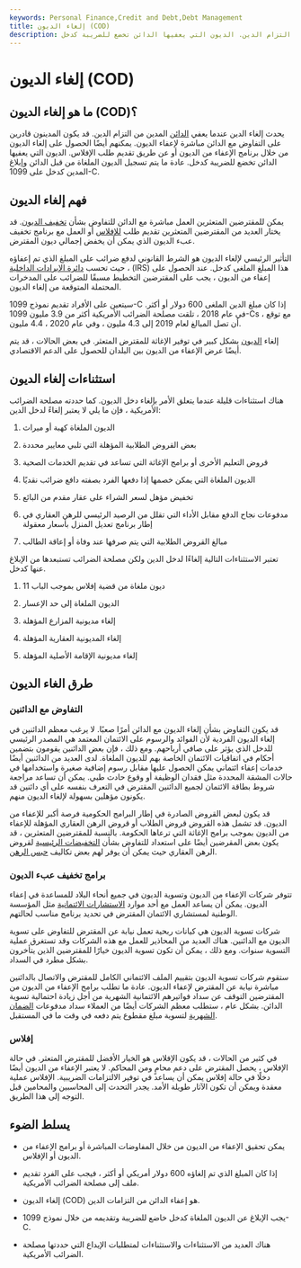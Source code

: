 ```yaml
---
keywords: Personal Finance,Credit and Debt,Debt Management
title: إلغاء الديون (COD)
description: يحدث إلغاء الدين عندما يعفي الدائن المدين من التزام الدين. الديون التي يعفيها الدائن تخضع للضريبة كدخل.
---
```


# إلغاء الديون (COD)
## ما هو إلغاء الديون (COD)؟

يحدث إلغاء الدين عندما يعفي [الدائن](/creditor) المدين من التزام الدين. قد يكون المدينون قادرين على التفاوض مع الدائن مباشرة لإعفاء الديون. يمكنهم أيضًا الحصول على إلغاء الديون من خلال برنامج الإعفاء من الديون أو عن طريق تقديم طلب الإفلاس. الديون التي يعفيها الدائن تخضع للضريبة كدخل. عادة ما يتم تسجيل الديون الملغاة من قبل الدائن وإبلاغ المدين كدخل على 1099-C.

## فهم إلغاء الديون

يمكن للمقترضين المتعثرين العمل مباشرة مع الدائن للتفاوض بشأن [تخفيف الديون](/debt-relief). قد يختار العديد من المقترضين المتعثرين تقديم طلب [للإفلاس](/bankruptcy) أو العمل مع برنامج تخفيف عبء الديون الذي يمكن أن يخفض إجمالي ديون المقترض.

التأثير الرئيسي لإلغاء الديون هو الشرط القانوني لدفع ضرائب على المبلغ الذي تم إعفاؤه ، حيث تحسب [دائرة الإيرادات الداخلية](/irs) (IRS) هذا المبلغ الملغى كدخل. عند الحصول على إعفاء من الديون ، يجب على المقترضين التخطيط مسبقًا للضرائب على المدخرات المحتملة المتوقعة من إلغاء الديون.

سيتعين على الأفراد تقديم نموذج 1099-C إذا كان مبلغ الدين الملغى 600 دولار أو أكثر. في عام 2018 ، تلقت مصلحة الضرائب الأمريكية أكثر من 3.9 مليون 1099-Cs ، مع توقع أن تصل المبالغ لعام 2019 إلى 4.3 مليون ، وفي عام 2020 ، 4.4 مليون.

إلغاء [الديون](/debt) بشكل كبير في توفير الإغاثة للمقترض المتعثر. في بعض الحالات ، قد يتم أيضًا عرض الإعفاء من الديون بين البلدان للحصول على الدعم الاقتصادي.

## استثناءات إلغاء الديون

هناك استثناءات قليلة عندما يتعلق الأمر بإلغاء دخل الديون. كما حددته مصلحة الضرائب الأمريكية ، فإن ما يلي لا يعتبر إلغاءً لدخل الدين:

1. الديون الملغاة كهبة أو ميراث

1. بعض القروض الطلابية المؤهلة التي تلبي معايير محددة

1. قروض التعليم الأخرى أو برامج الإغاثة التي تساعد في تقديم الخدمات الصحية

1. الديون الملغاة التي يمكن خصمها إذا دفعها الفرد بصفته دافع ضرائب نقديًا

1. تخفيض مؤهل لسعر الشراء على عقار مقدم من البائع

1. مدفوعات نجاح الدفع مقابل الأداء التي تقلل من الرصيد الرئيسي للرهن العقاري في إطار برنامج تعديل المنزل بأسعار معقولة

1. مبالغ القروض الطلابية التي يتم صرفها عند وفاة أو إعاقة الطالب

تعتبر الاستثناءات التالية إلغاءًا لدخل الدين ولكن مصلحة الضرائب تستبعدها من الإبلاغ عنها كدخل.

1. ديون ملغاة من قضية إفلاس بموجب الباب 11

1. الديون الملغاة إلى حد الإعسار

1. إلغاء مديونية المزارع المؤهلة

1. إلغاء المديونية العقارية المؤهلة

1. إلغاء مديونية الإقامة الأصلية المؤهلة

## طرق الغاء الديون

### التفاوض مع الدائنين

قد يكون التفاوض بشأن إلغاء الديون مع الدائن أمرًا صعبًا. لا يرغب معظم الدائنين في إلغاء الديون الفردية لأن الفوائد والرسوم على الائتمان المعتمد هي المصدر الرئيسي للدخل الذي يؤثر على صافي أرباحهم. ومع ذلك ، فإن بعض الدائنين يقومون بتضمين أحكام في اتفاقيات الائتمان الخاصة بهم للديون الملغاة. لدى العديد من الدائنين أيضًا خدمات إعفاء ائتماني يمكن الحصول عليها مقابل رسوم إضافية صغيرة واستخدامها في حالات المشقة المحددة مثل فقدان الوظيفة أو وقوع حادث طبي. يمكن أن تساعد مراجعة شروط بطاقة الائتمان لجميع الدائنين المقترض في التعرف بنفسه على أي دائنين قد يكونون مؤهلين بسهولة لإلغاء الديون منهم.

قد يكون لبعض القروض الصادرة في إطار البرامج الحكومية فرصة أكبر للإعفاء من الديون. قد تشمل هذه القروض قروض الطلاب أو قروض الرهن العقاري المؤهلة للإعفاء من الديون بموجب برامج الإغاثة التي ترعاها الحكومة. بالنسبة للمقترضين المتعثرين ، قد يكون بعض المقرضين أيضًا على استعداد للتفاوض بشأن [التخفيضات الرئيسية](/principal-reduction) لقروض الرهن العقاري حيث يمكن أن يوفر لهم بعض تكاليف [حبس الرهن](/foreclosure).

### برامج تخفيف عبء الديون

تتوفر شركات الإعفاء من الديون وتسوية الديون في جميع أنحاء البلاد للمساعدة في إعفاء الديون. يمكن أن يساعد العمل مع أحد موارد [الاستشارات الائتمانية](/credit-counseling) مثل المؤسسة الوطنية لمستشاري الائتمان المقترض في تحديد برنامج مناسب لحالتهم.

شركات تسوية الديون هي كيانات ربحية تعمل نيابة عن المقترض للتفاوض على تسوية الديون مع الدائنين. هناك العديد من المحاذير للعمل مع هذه الشركات وقد تستغرق عملية التسوية سنوات. ومع ذلك ، يمكن أن تكون تسوية الديون خيارًا للمقترضين الذين يتأخرون بشكل مطرد في السداد.

ستقوم شركات تسوية الديون بتقييم الملف الائتماني الكامل للمقترض والاتصال بالدائنين مباشرة نيابة عن المقترض لإعفاء الديون. عادة ما تطلب برامج الإعفاء من الديون من المقترضين التوقف عن سداد فواتيرهم الائتمانية الشهرية من أجل زيادة احتمالية تسوية الدائن. بشكل عام ، ستطلب معظم الشركات أيضًا من العملاء سداد مدفوعات [الضمان الشهرية](/escrow) لتسوية مبلغ مقطوع يتم دفعه في وقت ما في المستقبل.

### إفلاس

في كثير من الحالات ، قد يكون الإفلاس هو الخيار الأفضل للمقترض المتعثر. في حالة الإفلاس ، يحصل المقترض على دعم محامٍ ومن المحاكم. لا يعتبر الإعفاء من الديون أيضًا دخلًا في حالة إفلاس يمكن أن يساعد في توفير الالتزامات الضريبية. الإفلاس عملية معقدة ويمكن أن تكون الآثار طويلة الأمد. يجدر التحدث إلى المحاسبين والمحامين قبل التوجه إلى هذا الطريق.

## يسلط الضوء

- يمكن تحقيق الإعفاء من الديون من خلال المفاوضات المباشرة أو برامج الإعفاء من الديون أو الإفلاس.

- إذا كان المبلغ الذي تم إلغاؤه 600 دولار أمريكي أو أكثر ، فيجب على الفرد تقديم ملف إلى مصلحة الضرائب الأمريكية.

- إلغاء الديون (COD) هو إعفاء الدائن من التزامات الدين.

- يجب الإبلاغ عن الديون الملغاة كدخل خاضع للضريبة وتقديمه من خلال نموذج 1099-C.

- هناك العديد من الاستثناءات والاستثناءات لمتطلبات الإيداع التي حددتها مصلحة الضرائب الأمريكية.

